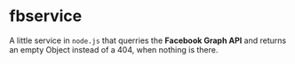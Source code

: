 fbservice
=========

A little service in `node.js` that querries the __Facebook Graph API__ and returns an empty Object instead of a 404, when nothing is there.
